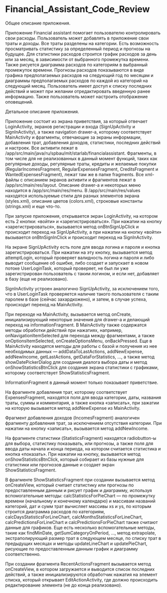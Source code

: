 # Financial_Assistant_Code_Review
Общее описание приложения.

Приложение Financial assistant помогает пользователю контролировать свои расходы. Пользователь может добавлять в приложение свои траты и доходы. Все траты разделены на категории. Есть возможность просматривать статистику за определенный период и прогнозы на будущее. Для статистики расходов строится график расходов за день или за месяц, в зависимости от выбранного промежутка времени. Также рисуется диаграмма расходов по категориям в выбранный промежуток времени. Прогнозы расходов показываются в виде графика предполагаемых расходов на следующий год по месяцам и диаграммы предполагаемых расходов по каждой из категорий на следующий месяц.
Пользователь имеет доступ к списку последних действий и может при желании отредактировать введенную ранее информацию.
Также пользователь может настроить отображение оповещений.


Детальное описание приложения.

Приложение состоит из экрана приветствия, за который отвечает LoginActivity, экранов регистрации и входа (SignUpActivity и SignInActivity), а также navigation drawer-а, которому соответствует MainActivity и фрагменты, отвечающие за экраны информации, добавления трат, добавления доходов, статистики, последних действий и настроек. Все активити лежат в /app/src/main/java/ru/spbau/mit/starlab/financialassistant. Фрагменты, в том числе для не реализованных в данный момент функций, таких как регулярные доходы, регулярные траты, кредиты и желаемые покупки (RegularIncomesFragment, RegularExpensesFragment, CreditsFragment и WantedExpensesFragment), лежат там же в папке fragments. Все xml-файлы с описанием экранов активити и фрагментов лежат в /app/src/main/res/layout. Описание drawer-а и некоторых меню находится в /app/src/main/res/menu. В /app/src/main/res/values находятся используемые стили для разных элементов экрана (styles.xml), описание цветов (colors.xml), строковые константы (strings.xml) и еще что-то.

При запуске приложения, открывается экран LoginActivity, на котором есть 2 кнопки: «войти» и «зарегистрироваться». При нажатии на кнопку «зарегистрироваться», вызывается метод onBtnSignUpClick и происходит переход на SignUpActivity, а при нажатии на кнопку «войти» вызывается onBtnSignInClick и происходит переход на SignInActivity.

На экране SignUpActivity есть поле для ввода логина и пароля и кнопка зарегистрироваться. При нажатии на эту кнопку, вызывается метод attemptLogin, который проверяет валидность логина и пароля и либо выводит сообщение об ошибке, либо создает и запускает в новом потоке UserLoginTask, который проверяет, не был ли уже зарегистрирован пользователь с таким логином, и если нет, добавляет в базу (еще не реализовано).

SignInActivity устроен аналогично SignUpActivity, за исключением того, что в UserLoginTask проверяется наличие такого пользователя с таким паролем в базе (сейчас захардкожено), и затем, в случае успеха, происходит переход на MainActivity.

При переходе на MainActivity, вызывается метод onCreate, инициализирующий некоторые значения для drawer-а и делающий переход на informationFragment. В MainActivity также содержатся методы обработки действий при нажатиях, например, onNavigationItemSelected для перехода между фрагментами, а также onOptionsItemSelected, onCreateOptionsMenu, onBackPressed. Еще в MainActivity находятся методы для работы с базой и получения из нее необходимых данных — addDataToLastActions, addNewExpense, addNewIncome, getLastActions, getDataForStatistics, …, а также метод showDatePickerDialog для создания диалога выбора даты и метод onShowStatisticsBtnClick для создания экрана статистики с графиками, которому соответствует ShowStatisticsFragment.

InformationFragment в данный момент только показывает приветствие.

На фрагменте добавления трат, которому соответствует ExpensesFragment, находятся поля для ввода категории, даты, названия траты, суммы и комментария, а также кнопка «записать», при зажатии на которую вызывается метод addNewExpense из MainActivity.

Фрагмент добавления доходов (IncomesFragment) аналогичен фрагменту добавления трат, за исключением отсутствия категории. При нажатии на кнопку «записать», вызывается метод addNewIncome.

На фрагменте статистики (StatisticsFragment) находятся radiobutton-ы для выбора, статистику показывать, или прогнозы, а также поля для ввода даты начала и конца периода, на котором считается статистика и кнопка «показать». При нажатии на кнопку, вызывается метод onShowStatisticsBtnClick, который собирает из базы нужные для статистики или прогнозов данные и создает экран ShowStatisticsFragment.

В фрагменте ShowStatisticsFragment при создании вызывается метод onCreateView, который считает статистику или прогнозы по предоставленным данным и рисует график и диаграмму, используя вспомогательные методы: 
calcStatisticsForPieChart — по промежутку времени (начальному и конечному календарю) и массивам названий категорий, дат и сумм трат вычисляет массивы xs и ys, по которым строится диаграмма расходов по категориям,
calcDaysStatisticsForLineChart, calcMonthsStatisticsForLineChart, calcPredictionsForLineChart и calcPredictionsForPieChart также считают данные для графиков.
Еще есть несколько вспомогательные методы, такие как findMinDate, getSumCategoryOnPeriod, …, метод extrapolate, экстраполирующий размер трат в следующем месяце, по списку трат в предыдущих месяцах и методы updateLineChart и updatePieChart, рисующие по предоставленным данным график и диаграмму соответственно.

При создании фрагмента RecentActionsFragment вызывается метод onCreateView, в котором загружается и выводится список последних действий, а также инициализируются обработчик нажатия на элемент списка, который открывает EditActionActivity, где должно происходить редактирование элемента (не до конца реализовано).
